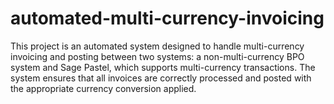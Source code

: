 # automated-multi-currency-invoicing
This project is an automated system designed to handle multi-currency invoicing and posting between two systems: a non-multi-currency BPO system and Sage Pastel, which supports multi-currency transactions. The system ensures that all invoices are correctly processed and posted with the appropriate currency conversion applied.
